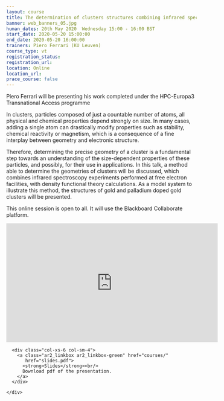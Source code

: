 ```yaml
---
layout: course
title: The determination of clusters structures combining infrared spectroscopy and density functional theory calculations
banner: web_banners_05.jpg
human_dates: 20th May 2020  Wednesday 15:00 - 16:00 BST
start_date: 2020-05-20 15:00:00
end_date: 2020-05-20 16:00:00
trainers: Piero Ferrari (KU Leuven)
course_type: vt
registration_status:
registration_url:
location: Online
location_url:
prace_course: false
---
```


Piero Ferrari will be presenting his work completed under the HPC-Europa3 Transnational Access programme

In clusters, particles composed of just a countable number of atoms, all physical and chemical properties depend strongly on size. In many cases, adding a single atom can drastically modify properties such as stability, chemical reactivity or magnetism, which is a consequence of a fine interplay between geometry and electronic structure. 

Therefore, determining the precise geometry of a cluster is a fundamental step towards an understanding of the size-dependent properties of these particles, and possibly, for their use in applications. In this talk, a method able to determine the geometries of clusters will be discussed, which combines infrared spectroscopy experiments performed at free electron facilities, with density functional theory calculations. As a model system to illustrate this method, the structures of gold and palladium doped gold clusters will be presented.

This online session is open to all.  It will use the Blackboard Collaborate platform. 


<div>
	<iframe  title="Video" width="560" height="315" src="https://www.youtube.com/embed/suoQ21v1Los" frameborder="0" allow="accelerometer; autoplay; encrypted-media; gyroscope; picture-in-picture" allowfullscreen></iframe>
</div>


<section id="service">
  <div class="container">
    <div class="row ">	

<!--

      <div class="col-xs-6 col-sm-4">
        <a class="ar2_linkbox ar2_linkbox-teal" href="courses/"
           href="transcript.pdf">
          <strong>Transcript</strong><br/>
          Download a transcript of the video audio
        </a>
      </div>

-->

      <div class="col-xs-6 col-sm-4">
        <a class="ar2_linkbox ar2_linkbox-green" href="courses/"
           href="slides.pdf">
          <strong>Slides</strong><br/>
          Download pdf of the presentation.
        </a>
      </div>
										
    </div>
  </div>
</section>
